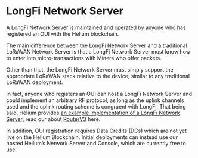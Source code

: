 # LongFi Network Server

A LongFi Network Server is maintained and operated by anyone who has registered an OUI with the Helium blockchain.

The main difference between the LongFi Network Server and a traditional LoRaWAN Network Server is that a LongFi Network Server must know how to enter into micro-transactions with Miners who offer packets.

Other than that, the LongFi Network Server must simply support the appropriate LoRaWAN stack relative to the device, similar to any traditional LoRaWAN deployment.

In fact, anyone who registers an OUI can host a LongFi Network Server and could implement an arbitrary RF protocol, as long as the uplink channels used and the uplink routing scheme is congruent with LongFi. That being said, Helium provides [an example implementation of a LongFi Network Server](https://github.com/helium/routerv3); read our about [RouterV3](https://github.com/helium/devdocs/tree/67b988ec351854ec4b7608e12b5b8f47f2456abf/longfi/routerv3-and-lorawan/README.md) here.

In addition, OUI registration requires Data Credits \(DCs\) which are not yet live on the Helium Blockchain. Initial deployments can instead use our hosted Helium’s Network Server and Console, which are currently free to use.

